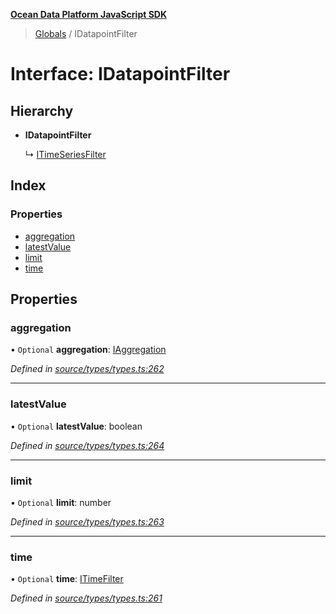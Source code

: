 **[Ocean Data Platform JavaScript SDK](../README.md)**

> [Globals](../README.md) / IDatapointFilter

# Interface: IDatapointFilter

## Hierarchy

* **IDatapointFilter**

  ↳ [ITimeSeriesFilter](itimeseriesfilter.md)

## Index

### Properties

* [aggregation](idatapointfilter.md#aggregation)
* [latestValue](idatapointfilter.md#latestvalue)
* [limit](idatapointfilter.md#limit)
* [time](idatapointfilter.md#time)

## Properties

### aggregation

• `Optional` **aggregation**: [IAggregation](iaggregation.md)

*Defined in [source/types/types.ts:262](https://github.com/C4IROcean/odp-sdk-js/blob/c6020fb/source/types/types.ts#L262)*

___

### latestValue

• `Optional` **latestValue**: boolean

*Defined in [source/types/types.ts:264](https://github.com/C4IROcean/odp-sdk-js/blob/c6020fb/source/types/types.ts#L264)*

___

### limit

• `Optional` **limit**: number

*Defined in [source/types/types.ts:263](https://github.com/C4IROcean/odp-sdk-js/blob/c6020fb/source/types/types.ts#L263)*

___

### time

• `Optional` **time**: [ITimeFilter](itimefilter.md)

*Defined in [source/types/types.ts:261](https://github.com/C4IROcean/odp-sdk-js/blob/c6020fb/source/types/types.ts#L261)*
